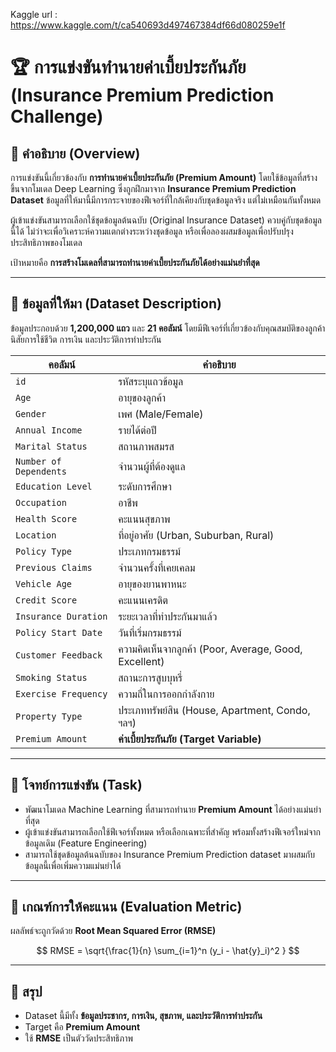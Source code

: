 Kaggle url : https://www.kaggle.com/t/ca540693d497467384df66d080259e1f




# 🏆 การแข่งขันทำนายค่าเบี้ยประกันภัย (Insurance Premium Prediction Challenge)

## 📖 คำอธิบาย (Overview)

การแข่งขันนี้เกี่ยวข้องกับ **การทำนายค่าเบี้ยประกันภัย (Premium Amount)** โดยใช้ข้อมูลที่สร้างขึ้นจากโมเดล Deep Learning ซึ่งถูกฝึกมาจาก **Insurance Premium Prediction Dataset** ข้อมูลที่ให้มานี้มีการกระจายของฟีเจอร์ที่ใกล้เคียงกับชุดข้อมูลจริง แต่ไม่เหมือนกันทั้งหมด

ผู้เข้าแข่งขันสามารถเลือกใช้ชุดข้อมูลต้นฉบับ (Original Insurance Dataset) ควบคู่กับชุดข้อมูลนี้ได้ ไม่ว่าจะเพื่อวิเคราะห์ความแตกต่างระหว่างชุดข้อมูล หรือเพื่อลองผสมข้อมูลเพื่อปรับปรุงประสิทธิภาพของโมเดล

เป้าหมายคือ **การสร้างโมเดลที่สามารถทำนายค่าเบี้ยประกันภัยได้อย่างแม่นยำที่สุด**

---

## 📂 ข้อมูลที่ให้มา (Dataset Description)

ข้อมูลประกอบด้วย **1,200,000 แถว** และ **21 คอลัมน์** โดยมีฟีเจอร์ที่เกี่ยวข้องกับคุณสมบัติของลูกค้า นิสัยการใช้ชีวิต การเงิน และประวัติการทำประกัน

| คอลัมน์                | คำอธิบาย                                              |
| ---------------------- | ----------------------------------------------------- |
| `id`                   | รหัสระบุแถวข้อมูล                                     |
| `Age`                  | อายุของลูกค้า                                         |
| `Gender`               | เพศ (Male/Female)                                     |
| `Annual Income`        | รายได้ต่อปี                                           |
| `Marital Status`       | สถานภาพสมรส                                           |
| `Number of Dependents` | จำนวนผู้ที่ต้องดูแล                                   |
| `Education Level`      | ระดับการศึกษา                                         |
| `Occupation`           | อาชีพ                                                 |
| `Health Score`         | คะแนนสุขภาพ                                           |
| `Location`             | ที่อยู่อาศัย (Urban, Suburban, Rural)                 |
| `Policy Type`          | ประเภทกรมธรรม์                                        |
| `Previous Claims`      | จำนวนครั้งที่เคยเคลม                                  |
| `Vehicle Age`          | อายุของยานพาหนะ                                       |
| `Credit Score`         | คะแนนเครดิต                                           |
| `Insurance Duration`   | ระยะเวลาที่ทำประกันมาแล้ว                             |
| `Policy Start Date`    | วันที่เริ่มกรมธรรม์                                   |
| `Customer Feedback`    | ความคิดเห็นจากลูกค้า (Poor, Average, Good, Excellent) |
| `Smoking Status`       | สถานะการสูบบุหรี่                                     |
| `Exercise Frequency`   | ความถี่ในการออกกำลังกาย                               |
| `Property Type`        | ประเภททรัพย์สิน (House, Apartment, Condo, ฯลฯ)        |
| `Premium Amount`       | **ค่าเบี้ยประกันภัย (Target Variable)**               |

---

## 🎯 โจทย์การแข่งขัน (Task)

* พัฒนาโมเดล Machine Learning  ที่สามารถทำนาย **Premium Amount** ได้อย่างแม่นยำที่สุด
* ผู้เข้าแข่งขันสามารถเลือกใช้ฟีเจอร์ทั้งหมด หรือเลือกเฉพาะที่สำคัญ พร้อมทั้งสร้างฟีเจอร์ใหม่จากข้อมูลเดิม (Feature Engineering)
* สามารถใช้ชุดข้อมูลต้นฉบับของ Insurance Premium Prediction dataset มาผสมกับข้อมูลนี้เพื่อเพิ่มความแม่นยำได้

---

## 📏 เกณฑ์การให้คะแนน (Evaluation Metric)

ผลลัพธ์จะถูกวัดด้วย **Root Mean Squared Error (RMSE)**

$$
RMSE = \sqrt{\frac{1}{n} \sum_{i=1}^n (y_i - \hat{y}_i)^2 }
$$

---

## 📌 สรุป

* Dataset นี้มีทั้ง **ข้อมูลประชากร, การเงิน, สุขภาพ, และประวัติการทำประกัน**
* Target คือ **Premium Amount**
* ใช้ **RMSE** เป็นตัววัดประสิทธิภาพ


